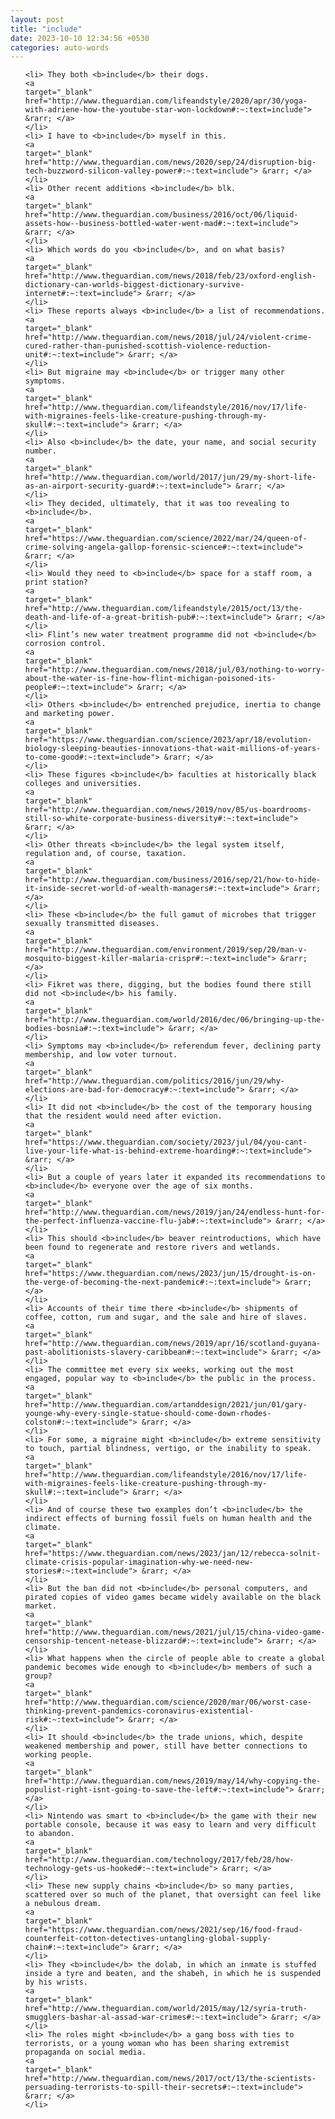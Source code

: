 ```yaml
---
layout: post
title: "include"
date: 2023-10-10 12:34:56 +0530
categories: auto-words
---
```

<ol>

    <li> They both <b>include</b> their dogs.
    <a 
    target="_blank" 
    href="http://www.theguardian.com/lifeandstyle/2020/apr/30/yoga-with-adriene-how-the-youtube-star-won-lockdown#:~:text=include"> &rarr; </a>
    </li>
    <li> I have to <b>include</b> myself in this.
    <a 
    target="_blank" 
    href="http://www.theguardian.com/news/2020/sep/24/disruption-big-tech-buzzword-silicon-valley-power#:~:text=include"> &rarr; </a>
    </li>
    <li> Other recent additions <b>include</b> blk.
    <a 
    target="_blank" 
    href="http://www.theguardian.com/business/2016/oct/06/liquid-assets-how--business-bottled-water-went-mad#:~:text=include"> &rarr; </a>
    </li>
    <li> Which words do you <b>include</b>, and on what basis?
    <a 
    target="_blank" 
    href="http://www.theguardian.com/news/2018/feb/23/oxford-english-dictionary-can-worlds-biggest-dictionary-survive-internet#:~:text=include"> &rarr; </a>
    </li>
    <li> These reports always <b>include</b> a list of recommendations.
    <a 
    target="_blank" 
    href="http://www.theguardian.com/news/2018/jul/24/violent-crime-cured-rather-than-punished-scottish-violence-reduction-unit#:~:text=include"> &rarr; </a>
    </li>
    <li> But migraine may <b>include</b> or trigger many other symptoms.
    <a 
    target="_blank" 
    href="http://www.theguardian.com/lifeandstyle/2016/nov/17/life-with-migraines-feels-like-creature-pushing-through-my-skull#:~:text=include"> &rarr; </a>
    </li>
    <li> Also <b>include</b> the date, your name, and social security number.
    <a 
    target="_blank" 
    href="http://www.theguardian.com/world/2017/jun/29/my-short-life-as-an-airport-security-guard#:~:text=include"> &rarr; </a>
    </li>
    <li> They decided, ultimately, that it was too revealing to <b>include</b>.
    <a 
    target="_blank" 
    href="https://www.theguardian.com/science/2022/mar/24/queen-of-crime-solving-angela-gallop-forensic-science#:~:text=include"> &rarr; </a>
    </li>
    <li> Would they need to <b>include</b> space for a staff room, a print station?
    <a 
    target="_blank" 
    href="http://www.theguardian.com/lifeandstyle/2015/oct/13/the-death-and-life-of-a-great-british-pub#:~:text=include"> &rarr; </a>
    </li>
    <li> Flint’s new water treatment programme did not <b>include</b> corrosion control.
    <a 
    target="_blank" 
    href="http://www.theguardian.com/news/2018/jul/03/nothing-to-worry-about-the-water-is-fine-how-flint-michigan-poisoned-its-people#:~:text=include"> &rarr; </a>
    </li>
    <li> Others <b>include</b> entrenched prejudice, inertia to change and marketing power.
    <a 
    target="_blank" 
    href="https://www.theguardian.com/science/2023/apr/18/evolution-biology-sleeping-beauties-innovations-that-wait-millions-of-years-to-come-good#:~:text=include"> &rarr; </a>
    </li>
    <li> These figures <b>include</b> faculties at historically black colleges and universities.
    <a 
    target="_blank" 
    href="http://www.theguardian.com/news/2019/nov/05/us-boardrooms-still-so-white-corporate-business-diversity#:~:text=include"> &rarr; </a>
    </li>
    <li> Other threats <b>include</b> the legal system itself, regulation and, of course, taxation.
    <a 
    target="_blank" 
    href="http://www.theguardian.com/business/2016/sep/21/how-to-hide-it-inside-secret-world-of-wealth-managers#:~:text=include"> &rarr; </a>
    </li>
    <li> These <b>include</b> the full gamut of microbes that trigger sexually transmitted diseases.
    <a 
    target="_blank" 
    href="http://www.theguardian.com/environment/2019/sep/20/man-v-mosquito-biggest-killer-malaria-crispr#:~:text=include"> &rarr; </a>
    </li>
    <li> Fikret was there, digging, but the bodies found there still did not <b>include</b> his family.
    <a 
    target="_blank" 
    href="http://www.theguardian.com/world/2016/dec/06/bringing-up-the-bodies-bosnia#:~:text=include"> &rarr; </a>
    </li>
    <li> Symptoms may <b>include</b> referendum fever, declining party membership, and low voter turnout.
    <a 
    target="_blank" 
    href="http://www.theguardian.com/politics/2016/jun/29/why-elections-are-bad-for-democracy#:~:text=include"> &rarr; </a>
    </li>
    <li> It did not <b>include</b> the cost of the temporary housing that the resident would need after eviction.
    <a 
    target="_blank" 
    href="https://www.theguardian.com/society/2023/jul/04/you-cant-live-your-life-what-is-behind-extreme-hoarding#:~:text=include"> &rarr; </a>
    </li>
    <li> But a couple of years later it expanded its recommendations to <b>include</b> everyone over the age of six months.
    <a 
    target="_blank" 
    href="http://www.theguardian.com/news/2019/jan/24/endless-hunt-for-the-perfect-influenza-vaccine-flu-jab#:~:text=include"> &rarr; </a>
    </li>
    <li> This should <b>include</b> beaver reintroductions, which have been found to regenerate and restore rivers and wetlands.
    <a 
    target="_blank" 
    href="https://www.theguardian.com/news/2023/jun/15/drought-is-on-the-verge-of-becoming-the-next-pandemic#:~:text=include"> &rarr; </a>
    </li>
    <li> Accounts of their time there <b>include</b> shipments of coffee, cotton, rum and sugar, and the sale and hire of slaves.
    <a 
    target="_blank" 
    href="http://www.theguardian.com/news/2019/apr/16/scotland-guyana-past-abolitionists-slavery-caribbean#:~:text=include"> &rarr; </a>
    </li>
    <li> The committee met every six weeks, working out the most engaged, popular way to <b>include</b> the public in the process.
    <a 
    target="_blank" 
    href="http://www.theguardian.com/artanddesign/2021/jun/01/gary-younge-why-every-single-statue-should-come-down-rhodes-colston#:~:text=include"> &rarr; </a>
    </li>
    <li> For some, a migraine might <b>include</b> extreme sensitivity to touch, partial blindness, vertigo, or the inability to speak.
    <a 
    target="_blank" 
    href="http://www.theguardian.com/lifeandstyle/2016/nov/17/life-with-migraines-feels-like-creature-pushing-through-my-skull#:~:text=include"> &rarr; </a>
    </li>
    <li> And of course these two examples don’t <b>include</b> the indirect effects of burning fossil fuels on human health and the climate.
    <a 
    target="_blank" 
    href="https://www.theguardian.com/news/2023/jan/12/rebecca-solnit-climate-crisis-popular-imagination-why-we-need-new-stories#:~:text=include"> &rarr; </a>
    </li>
    <li> But the ban did not <b>include</b> personal computers, and pirated copies of video games became widely available on the black market.
    <a 
    target="_blank" 
    href="http://www.theguardian.com/news/2021/jul/15/china-video-game-censorship-tencent-netease-blizzard#:~:text=include"> &rarr; </a>
    </li>
    <li> What happens when the circle of people able to create a global pandemic becomes wide enough to <b>include</b> members of such a group?
    <a 
    target="_blank" 
    href="http://www.theguardian.com/science/2020/mar/06/worst-case-thinking-prevent-pandemics-coronavirus-existential-risk#:~:text=include"> &rarr; </a>
    </li>
    <li> It should <b>include</b> the trade unions, which, despite weakened membership and power, still have better connections to working people.
    <a 
    target="_blank" 
    href="http://www.theguardian.com/news/2019/may/14/why-copying-the-populist-right-isnt-going-to-save-the-left#:~:text=include"> &rarr; </a>
    </li>
    <li> Nintendo was smart to <b>include</b> the game with their new portable console, because it was easy to learn and very difficult to abandon.
    <a 
    target="_blank" 
    href="http://www.theguardian.com/technology/2017/feb/28/how-technology-gets-us-hooked#:~:text=include"> &rarr; </a>
    </li>
    <li> These new supply chains <b>include</b> so many parties, scattered over so much of the planet, that oversight can feel like a nebulous dream.
    <a 
    target="_blank" 
    href="https://www.theguardian.com/news/2021/sep/16/food-fraud-counterfeit-cotton-detectives-untangling-global-supply-chain#:~:text=include"> &rarr; </a>
    </li>
    <li> They <b>include</b> the dolab, in which an inmate is stuffed inside a tyre and beaten, and the shabeh, in which he is suspended by his wrists.
    <a 
    target="_blank" 
    href="http://www.theguardian.com/world/2015/may/12/syria-truth-smugglers-bashar-al-assad-war-crimes#:~:text=include"> &rarr; </a>
    </li>
    <li> The roles might <b>include</b> a gang boss with ties to terrorists, or a young woman who has been sharing extremist propaganda on social media.
    <a 
    target="_blank" 
    href="http://www.theguardian.com/news/2017/oct/13/the-scientists-persuading-terrorists-to-spill-their-secrets#:~:text=include"> &rarr; </a>
    </li>